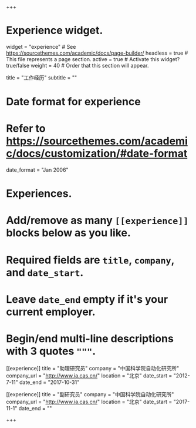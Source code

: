 +++
# Experience widget.
widget = "experience"  # See https://sourcethemes.com/academic/docs/page-builder/
headless = true  # This file represents a page section.
active = true  # Activate this widget? true/false
weight = 40  # Order that this section will appear.

title = "工作经历"
subtitle = ""

# Date format for experience
#   Refer to https://sourcethemes.com/academic/docs/customization/#date-format
date_format = "Jan 2006"

# Experiences.
#   Add/remove as many `[[experience]]` blocks below as you like.
#   Required fields are `title`, `company`, and `date_start`.
#   Leave `date_end` empty if it's your current employer.
#   Begin/end multi-line descriptions with 3 quotes `"""`.
[[experience]]
  title = "助理研究员"
  company = "中国科学院自动化研究所"
  company_url = "http://www.ia.cas.cn/"
  location = "北京"
  date_start = "2012-7-11"
  date_end = "2017-10-31"

[[experience]]
  title = "副研究员"
  company = "中国科学院自动化研究所"
  company_url = "http://www.ia.cas.cn/"
  location = "北京"
  date_start = "2017-11-1"
  date_end = ""

+++
